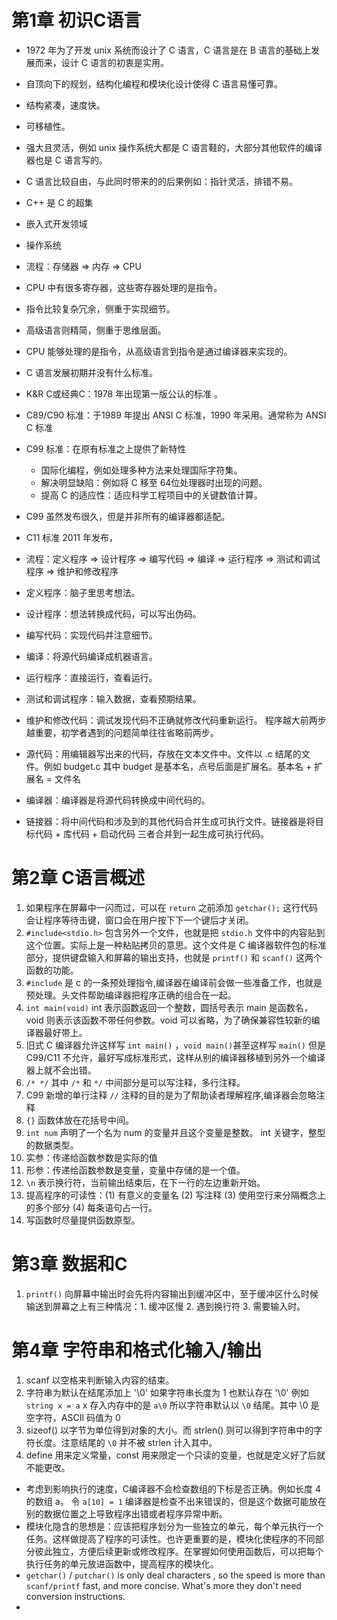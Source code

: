 # 第1章 初识C语言

* 1972 年为了开发 unix 系统而设计了 C 语言，C 语言是在 B 语言的基础上发展而来，设计 C 语言的初衷是实用。
* 自顶向下的规划，结构化编程和模块化设计使得 C 语言易懂可靠。
* 结构紧凑，速度快。
* 可移植性。
* 强大且灵活，例如 unix 操作系统大都是 C 语言鞋的，大部分其他软件的编译器也是 C 语言写的。
* C 语言比较自由，与此同时带来的的后果例如：指针灵活，排错不易。
* C++ 是 C 的超集
* 嵌入式开发领域
* 操作系统
* 流程：存储器 => 内存 => CPU
* CPU 中有很多寄存器，这些寄存器处理的是指令。
* 指令比较复杂冗余，侧重于实现细节。
* 高级语言则精简，侧重于思维层面。
* CPU 能够处理的是指令，从高级语言到指令是通过编译器来实现的。
* C 语言发展初期并没有什么标准。
* K&R C或经典C：1978 年出现第一版公认的标准 。
* C89/C90 标准：于1989 年提出 ANSI C 标准，1990 年采用。通常称为 ANSI C 标准
* C99 标准：在原有标准之上提供了新特性
  * 国际化编程，例如处理多种方法来处理国际字符集。
  * 解决明显缺陷：例如将 C 移至 64位处理器时出现的问题。
  * 提高 C 的适应性：适应科学工程项目中的关键数值计算。

* C99 虽然发布很久，但是并非所有的编译器都适配。
* C11 标准 2011 年发布，
* 流程：定义程序 => 设计程序 => 编写代码 => 编译 => 运行程序 => 测试和调试程序 => 维护和修改程序
* 定义程序：脑子里思考想法。
* 设计程序：想法转换成代码，可以写出伪码。
* 编写代码：实现代码并注意细节。
* 编译：将源代码编译成机器语言。
* 运行程序：直接运行，查看运行。
* 测试和调试程序：输入数据，查看预期结果。
* 维护和修改代码：调试发现代码不正确就修改代码重新运行。
程序越大前两步越重要，初学者遇到的问题简单往往省略前两步。

* 源代码：用编辑器写出来的代码，存放在文本文件中。文件以 .c 结尾的文件。例如 budget.c 其中 budget 是基本名，点号后面是扩展名。基本名 + 扩展名 = 文件名
* 编译器：编译器是将源代码转换成中间代码的。
* 链接器：将中间代码和涉及到的其他代码合并生成可执行文件。链接器是将目标代码 + 库代码 + 启动代码 三者合并到一起生成可执行代码。

# 第2章 C语言概述
1. 如果程序在屏幕中一闪而过，可以在 `return` 之前添加 `getchar();` 这行代码会让程序等待击键，窗口会在用户按下下一个键后才关闭。
2. `#include<stdio.h>` 包含另外一个文件，也就是把 `stdio.h` 文件中的内容贴到这个位置。实际上是一种粘贴拷贝的意思。这个文件是 C 编译器软件包的标准部分，提供键盘输入和屏幕的输出支持，也就是 `printf()` 和 `scanf()` 这两个函数的功能。
3. `#include` 是 c 的一条预处理指令,编译器在编译前会做一些准备工作，也就是预处理。头文件帮助编译器把程序正确的组合在一起。
4. `int main(void)` int 表示函数返回一个整数，圆括号表示 main 是函数名，void 则表示该函数不带任何参数。void 可以省略，为了确保兼容性较新的编译器最好带上。
5. 旧式 C 编译器允许这样写 `int main()` ，`void main()`甚至这样写 `main()` 但是 C99/C11 不允许，最好写成标准形式，这样从别的编译器移植到另外一个编译器上就不会出错。
6. `/* */` 其中 `/*` 和 `*/` 中间部分是可以写注释，多行注释。 
7. C99 新增的单行注释 `//` 注释的目的是为了帮助读者理解程序,编译器会忽略注释
8. `{}` 函数体放在花括号中间。
9. `int num` 声明了一个名为 num 的变量并且这个变量是整数。 int 关键字，整型的数据类型。
10. 实参：传递给函数参数是实际的值
11. 形参：传递给函数参数是变量，变量中存储的是一个值。
12. `\n` 表示换行符，当前输出结束后，在下一行的左边重新开始。
13. 提高程序的可读性：(1) 有意义的变量名 (2) 写注释 (3) 使用空行来分隔概念上的多个部分 (4) 每条语句占一行。
14. 写函数时尽量提供函数原型。

# 第3章 数据和C
1. `printf()` 向屏幕中输出时会先将内容输出到缓冲区中，至于缓冲区什么时候输送到屏幕之上有三种情况：1. 缓冲区慢 2. 遇到换行符 3. 需要输入时。

# 第4章 字符串和格式化输入/输出
1. scanf 以空格来判断输入内容的结束。
2. 字符串为默认在结尾添加上 '\0' 如果字符串长度为 1 也默认存在 '\0' 例如 `string x = a`  x 存入内存中的是 `a\0`  所以字符串默认以 `\0` 结尾。其中 \0 是空字符，ASCII 码值为 0
3. sizeof() 以字节为单位得到对象的大小。而 strlen() 则可以得到字符串中的字符长度。注意结尾的 `\0` 并不被 strlen 计入其中。
4. define 用来定义常量，const 用来限定一个只读的变量，也就是定义好了后就不能更改。

* 考虑到影响执行的速度，C编译器不会检查数组的下标是否正确。例如长度 4 的数组 a， 令 `a[10] = 1` 编译器是检查不出来错误的，但是这个数据可能放在别的数据位置之上导致程序出错或者程序异常中断。
* 模块化隐含的思想是：应该把程序划分为一些独立的单元，每个单元执行一个任务。这样做提高了程序的可读性。也许更重要的是，模块化使程序的不同部分彼此独立，方便后续更新或修改程序。在掌握如何使用函数后，可以把每个执行任务的单元放进函数中，提高程序的模块化。
* `getchar()` / `putchar()` is only deal characters , so the speed is more than `scanf/printf` fast, and more concise. What's more they don't need conversion instructions.
* 